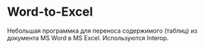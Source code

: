# Word-to-Excel

Небольшая программка для переноса содержимого (таблиц) из документа MS Word в MS Excel.
Используются Interop.
